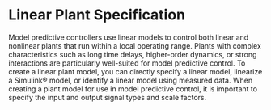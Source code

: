 # **Linear Plant Specification**

Model predictive controllers use linear models to control both linear and nonlinear plants that run within a local operating range. Plants with complex characteristics such as long time delays, higher-order dynamics, or strong interactions are particularly well-suited for model predictive control. To create a linear plant model, you can directly specify a linear model, linearize a Simulink® model, or identify a linear model using measured data. When creating a plant model for use in model predictive control, it is important to specify the input and output signal types and scale factors.
